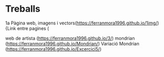 # Treballs
1a Pàgina web,  imagens i vectors(https://ferranmora1996.github.io/1img/)
{Link entre  pagines  (

web de artista (https://ferranmora1996.github.io/3/)
mondrian (https://ferranmora1996.github.io/Mondrian/)
Variació Mondrian (https://ferranmora1996.github.io/Excercici5/)

